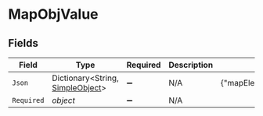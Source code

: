 # MapObjValue


## Fields

| Field                                                                   | Type                                                                    | Required                                                                | Description                                                             | Example                                                                 |
| ----------------------------------------------------------------------- | ----------------------------------------------------------------------- | ----------------------------------------------------------------------- | ----------------------------------------------------------------------- | ----------------------------------------------------------------------- |
| `Json`                                                                  | Dictionary<String, [SimpleObject](../../Models/Shared/SimpleObject.md)> | :heavy_minus_sign:                                                      | N/A                                                                     | {"mapElem1":"...","mapElem2":"..."}                                     |
| `Required`                                                              | *object*                                                                | :heavy_minus_sign:                                                      | N/A                                                                     |                                                                         |